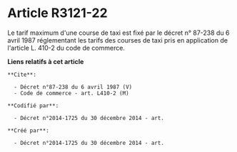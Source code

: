 # Article R3121-22

Le tarif maximum d'une course de taxi est fixé par le décret n° 87-238 du 6 avril 1987 réglementant les tarifs des courses de
taxi pris en application de l'article L. 410-2 du code de commerce.

**Liens relatifs à cet article**

	**Cite**:

	  - Décret n°87-238 du 6 avril 1987 (V)
	  - Code de commerce - art. L410-2 (M)

	**Codifié par**:

	  - Décret n°2014-1725 du 30 décembre 2014 - art.

	**Créé par**:

	  - Décret n°2014-1725 du 30 décembre 2014 - art.
